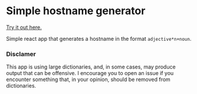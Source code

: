 # Simple hostname generator

[Try it out here.](https://simple-hostname-generator.pages.dev/)

Simple react app that generates a hostname in the format `adjective*n+noun`.

### Disclamer

This app is using large dictionaries, and, in some cases, may produce output that can be offensive.
I encourage you to open an issue if you encounter something that, in your opinion, should be removed from dictionaries.
